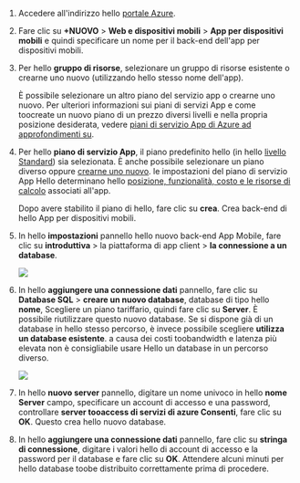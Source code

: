 1. Accedere all'indirizzo hello [portale Azure].
2. Fare clic su **+NUOVO** > **Web e dispositivi mobili** > **App per dispositivi mobili** e quindi specificare un nome per il back-end dell'app per dispositivi mobili.
3. Per hello **gruppo di risorse**, selezionare un gruppo di risorse esistente o crearne uno nuovo (utilizzando hello stesso nome dell'app). 
   
    È possibile selezionare un altro piano del servizio app o crearne uno nuovo. Per ulteriori informazioni sui piani di servizi App e come toocreate un nuovo piano di un prezzo diversi livelli e nella propria posizione desiderata, vedere [piani di servizio App di Azure ad approfondimenti su](../articles/app-service/azure-web-sites-web-hosting-plans-in-depth-overview.md).
4. Per hello **piano di servizio App**, il piano predefinito hello (in hello [livello Standard](https://azure.microsoft.com/pricing/details/app-service/)) sia selezionata. È anche possibile selezionare un piano diverso oppure [crearne uno nuovo](../articles/app-service/azure-web-sites-web-hosting-plans-in-depth-overview.md#create-an-app-service-plan). le impostazioni del piano di servizio App Hello determinano hello [posizione, funzionalità, costo e le risorse di calcolo](https://azure.microsoft.com/pricing/details/app-service/) associati all'app. 
   
    Dopo avere stabilito il piano di hello, fare clic su **crea**. Crea back-end di hello App per dispositivi mobili. 
5. In hello **impostazioni** pannello hello nuovo back-end App Mobile, fare clic su **introduttiva** > la piattaforma di app client > **la connessione a un database**. 
   
    ![](./media/app-service-mobile-dotnet-backend-create-new-service/dotnet-backend-create-data-connection.png)
6. In hello **aggiungere una connessione dati** pannello, fare clic su **Database SQL** > **creare un nuovo database**, database di tipo hello **nome**, Scegliere un piano tariffario, quindi fare clic su **Server**.  È possibile riutilizzare questo nuovo database. Se si dispone già di un database in hello stesso percorso, è invece possibile scegliere **utilizza un database esistente**. a causa dei costi toobandwidth e latenza più elevata non è consigliabile usare Hello un database in un percorso diverso.
   
    ![](./media/app-service-mobile-dotnet-backend-create-new-service/dotnet-backend-create-db.png)
7. In hello **nuovo server** pannello, digitare un nome univoco in hello **nome Server** campo, specificare un account di accesso e una password, controllare **server tooaccess di servizi di azure Consenti**, fare clic su **OK**. Questo crea hello nuovo database.
8. In hello **aggiungere una connessione dati** pannello, fare clic su **stringa di connessione**, digitare i valori hello di account di accesso e la password per il database e fare clic su **OK**. Attendere alcuni minuti per hello database toobe distribuito correttamente prima di procedere.

<!-- URLs. -->
[portale Azure]: https://portal.azure.com/
